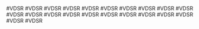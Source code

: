 #VDSR
#VDSR
#VDSR
#VDSR
#VDSR
#VDSR
#VDSR
#VDSR
#VDSR
#VDSR
#VDSR
#VDSR
#VDSR
#VDSR
#VDSR
#VDSR
#VDSR
#VDSR
#VDSR
#VDSR
#VDSR
#VDSR
